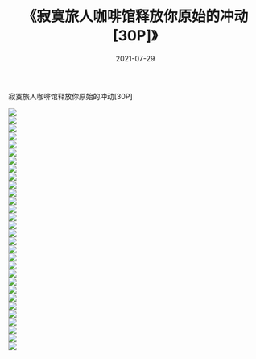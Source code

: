 ﻿---
layout: post
title:  《寂寞旅人咖啡馆释放你原始的冲动[30P]》
date:   2021-07-29
img: http://imgx.orgx.ga/漏D/2021/寂寞旅人咖啡馆释放你原始的冲动[30P]/000.jpg
categories: [美女, 清纯, 唯美]
---

寂寞旅人咖啡馆释放你原始的冲动[30P]

  ![](http://imgx.orgx.ga/漏D/2021/寂寞旅人咖啡馆释放你原始的冲动[30P]/001.jpg) <br> ![](http://imgx.orgx.ga/漏D/2021/寂寞旅人咖啡馆释放你原始的冲动[30P]/002.jpg) <br> ![](http://imgx.orgx.ga/漏D/2021/寂寞旅人咖啡馆释放你原始的冲动[30P]/003.jpg) <br> ![](http://imgx.orgx.ga/漏D/2021/寂寞旅人咖啡馆释放你原始的冲动[30P]/004.jpg) <br> ![](http://imgx.orgx.ga/漏D/2021/寂寞旅人咖啡馆释放你原始的冲动[30P]/005.jpg) <br> ![](http://imgx.orgx.ga/漏D/2021/寂寞旅人咖啡馆释放你原始的冲动[30P]/006.jpg) <br> ![](http://imgx.orgx.ga/漏D/2021/寂寞旅人咖啡馆释放你原始的冲动[30P]/007.jpg) <br> ![](http://imgx.orgx.ga/漏D/2021/寂寞旅人咖啡馆释放你原始的冲动[30P]/008.jpg) <br> ![](http://imgx.orgx.ga/漏D/2021/寂寞旅人咖啡馆释放你原始的冲动[30P]/009.jpg) <br> ![](http://imgx.orgx.ga/漏D/2021/寂寞旅人咖啡馆释放你原始的冲动[30P]/010.jpg) <br> ![](http://imgx.orgx.ga/漏D/2021/寂寞旅人咖啡馆释放你原始的冲动[30P]/011.jpg) <br> ![](http://imgx.orgx.ga/漏D/2021/寂寞旅人咖啡馆释放你原始的冲动[30P]/012.jpg) <br> ![](http://imgx.orgx.ga/漏D/2021/寂寞旅人咖啡馆释放你原始的冲动[30P]/013.jpg) <br> ![](http://imgx.orgx.ga/漏D/2021/寂寞旅人咖啡馆释放你原始的冲动[30P]/014.jpg) <br> ![](http://imgx.orgx.ga/漏D/2021/寂寞旅人咖啡馆释放你原始的冲动[30P]/015.jpg) <br> ![](http://imgx.orgx.ga/漏D/2021/寂寞旅人咖啡馆释放你原始的冲动[30P]/016.jpg) <br> ![](http://imgx.orgx.ga/漏D/2021/寂寞旅人咖啡馆释放你原始的冲动[30P]/017.jpg) <br> ![](http://imgx.orgx.ga/漏D/2021/寂寞旅人咖啡馆释放你原始的冲动[30P]/018.jpg) <br> ![](http://imgx.orgx.ga/漏D/2021/寂寞旅人咖啡馆释放你原始的冲动[30P]/019.jpg) <br> ![](http://imgx.orgx.ga/漏D/2021/寂寞旅人咖啡馆释放你原始的冲动[30P]/020.jpg) <br> ![](http://imgx.orgx.ga/漏D/2021/寂寞旅人咖啡馆释放你原始的冲动[30P]/021.jpg) <br> ![](http://imgx.orgx.ga/漏D/2021/寂寞旅人咖啡馆释放你原始的冲动[30P]/022.jpg) <br> ![](http://imgx.orgx.ga/漏D/2021/寂寞旅人咖啡馆释放你原始的冲动[30P]/023.jpg) <br> ![](http://imgx.orgx.ga/漏D/2021/寂寞旅人咖啡馆释放你原始的冲动[30P]/024.jpg) <br> ![](http://imgx.orgx.ga/漏D/2021/寂寞旅人咖啡馆释放你原始的冲动[30P]/025.jpg) <br> ![](http://imgx.orgx.ga/漏D/2021/寂寞旅人咖啡馆释放你原始的冲动[30P]/026.jpg) <br> ![](http://imgx.orgx.ga/漏D/2021/寂寞旅人咖啡馆释放你原始的冲动[30P]/027.jpg) <br> ![](http://imgx.orgx.ga/漏D/2021/寂寞旅人咖啡馆释放你原始的冲动[30P]/028.jpg) <br> ![](http://imgx.orgx.ga/漏D/2021/寂寞旅人咖啡馆释放你原始的冲动[30P]/029.jpg) <br> ![](http://imgx.orgx.ga/漏D/2021/寂寞旅人咖啡馆释放你原始的冲动[30P]/030.jpg) <br>